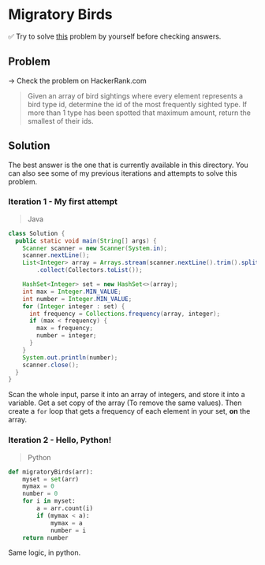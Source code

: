 # Migratory Birds

✅ Try to solve [this](https://www.hackerrank.com/challenges/migratory-birds/problem?isFullScreen=true) problem by yourself before checking answers.

## Problem

-> Check the problem on HackerRank.com

> Given an array of bird sightings where every element represents a bird type id, determine the id of the most frequently sighted type. If more than 1 type has been spotted that maximum amount, return the smallest of their ids.

## Solution

The best answer is the one that is currently available in this directory. You can also see some of my previous iterations and attempts to solve this problem.

### Iteration 1 - My first attempt
> Java

```java
class Solution {
  public static void main(String[] args) {
    Scanner scanner = new Scanner(System.in);
    scanner.nextLine();
    List<Integer> array = Arrays.stream(scanner.nextLine().trim().split(" ")).map(Integer::parseInt)
        .collect(Collectors.toList());

    HashSet<Integer> set = new HashSet<>(array);
    int max = Integer.MIN_VALUE;
    int number = Integer.MIN_VALUE;
    for (Integer integer : set) {
      int frequency = Collections.frequency(array, integer);
      if (max < frequency) {
        max = frequency;
        number = integer;
      }
    }
    System.out.println(number);
    scanner.close();
  }
}
```
Scan the whole input, parse it into an array of integers, and store it into a variable. Get a set copy of the array (To remove the same values). Then create a `for` loop that gets a frequency of each element in your set, **on** the array.

### Iteration 2 - Hello, Python!
> Python

```python
def migratoryBirds(arr):
    myset = set(arr)
    mymax = 0
    number = 0
    for i in myset:
        a = arr.count(i)
        if (mymax < a):
            mymax = a
            number = i
    return number
```

Same logic, in python.
